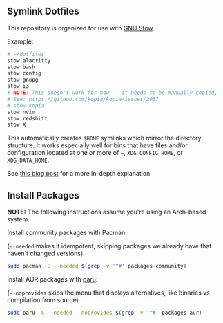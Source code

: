 ## Symlink Dotfiles

This repository is organized for use with [GNU Stow](https://www.gnu.org/software/stow/).

Example:

```bash
# ~/dotfiles
stow alacritty
stow bash
stow config
stow gnupg
stow i3
# NOTE: This doesn't work for now -- it needs to be manually copied.
# See: https://github.com/kopia/kopia/issues/2037
# stow kopia
stow nvim
stow redshift
stow X
```

This automatically creates `$HOME` symlinks which mirror the directory structure. It works especially well for bins that have files and/or configuration located at one or more of `~`, `XDG_CONFIG_HOME`, or `XDG_DATA_HOME`.

See [this blog post](http://brandon.invergo.net/news/2012-05-26-using-gnu-stow-to-manage-your-dotfiles.html) for a more in-depth explanation.

## Install Packages

**NOTE:** The following instructions assume you're using an Arch-based system.

Install community packages with Pacman:

(`--needed` makes it idempotent, skipping packages we already have that haven't changed versions)

```bash
sudo pacman -S --needed $(grep -v '^#' packages-community)
```


Install AUR packages with [paru](https://github.com/Morganamilo/paru):

(`--noprovides` skips the menu that displays alternatives, like binaries vs compilation from source)

```bash
sudo paru -S --needed --noprovides $(grep -v '^#' packages-aur)
```
